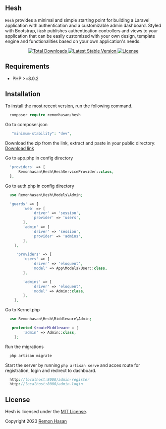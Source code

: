 ## Hesh

`Hesh` provides a minimal and simple starting point for building a Laravel application with authentication and a customizable admin dashboard. Styled with Bootstrap, `Hesh` publishes authentication controllers and views to your application that can be easily customized with your own design, template engine and functionalities based on your own application's needs.

<p align="center">
    <a href="https://packagist.org/packages/remonhasan/hesh">
        <img src="https://img.shields.io/packagist/dt/remonhasan/hesh" alt="Total Downloads">
    </a>
    <a href="https://packagist.org/packages/remonhasan/hesh">
        <img src="https://img.shields.io/packagist/v/remonhasan/hesh" alt="Latest Stable Version">
    </a>
    <a href="https://packagist.org/packages/remonhasan/hesh">
        <img src="https://img.shields.io/packagist/l/remonhasan/hesh" alt="License">
    </a>
</p>

## Requirements

- PHP >=8.0.2


## Installation

To install the most recent version, run the following command.

```php
  composer require remonhasan/hesh
```
Go to composer.json

```php
   "minimum-stability": "dev",
```
Download the zip from the link, extract and paste in your public directory: [Download link](https://drive.google.com/drive/folders/1R-Ffs_kaphGA3-HCv-b213Zg8qFZeIAQ?usp=sharing)

Go to app.php in config directory

```php
  'providers' => [
      Remonhasan\Hesh\HeshServiceProvider::class,
  ],
```

Go to auth.php in config directory

```php
  use Remonhasan\Hesh\Models\Admin;

  'guards' => [
        'web' => [
            'driver' => 'session',
            'provider' => 'users',
        ],
        'admin' => [
            'driver' => 'session',
            'provider' => 'admins',
        ],
    ],

     'providers' => [
        'users' => [
            'driver' => 'eloquent',
            'model' => App\Models\User::class,
        ],

        'admins' => [
            'driver' => 'eloquent',
            'model' => Admin::class,
        ],
    ],
```

Go to Kernel.php

```php
  use Remonhasan\Hesh\Middleware\Admin;

   protected $routeMiddleware = [
        'admin' => Admin::class,
    ];
```

Run the migrations

```php
  php artisan migrate
```

Start the server by running `php artisan serve` and acces route for registration, login and redirect to dashboard.

```php
  http://localhost:8000/admin-register
  http://localhost:8000/admin-login
```

## License

Hesh is licensed under the [MIT License](http://opensource.org/licenses/MIT).

Copyright 2023 [Remon Hasan](https://www.linkedin.com/in/remonhasan/)
